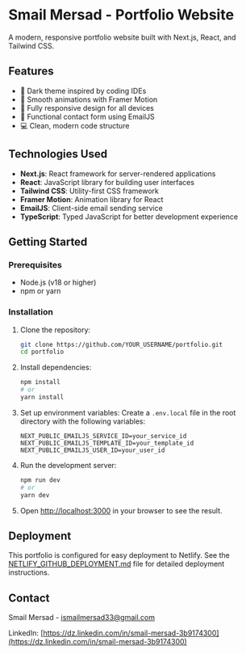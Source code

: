 # Smail Mersad - Portfolio Website

A modern, responsive portfolio website built with Next.js, React, and Tailwind CSS.

## Features

- 🌙 Dark theme inspired by coding IDEs
- 🚀 Smooth animations with Framer Motion
- 📱 Fully responsive design for all devices
- 📧 Functional contact form using EmailJS
- 💻 Clean, modern code structure

## Technologies Used

- **Next.js**: React framework for server-rendered applications
- **React**: JavaScript library for building user interfaces
- **Tailwind CSS**: Utility-first CSS framework
- **Framer Motion**: Animation library for React
- **EmailJS**: Client-side email sending service
- **TypeScript**: Typed JavaScript for better development experience

## Getting Started

### Prerequisites

- Node.js (v18 or higher)
- npm or yarn

### Installation

1. Clone the repository:
   ```bash
   git clone https://github.com/YOUR_USERNAME/portfolio.git
   cd portfolio
   ```

2. Install dependencies:
   ```bash
   npm install
   # or
   yarn install
   ```

3. Set up environment variables:
   Create a `.env.local` file in the root directory with the following variables:
   ```
   NEXT_PUBLIC_EMAILJS_SERVICE_ID=your_service_id
   NEXT_PUBLIC_EMAILJS_TEMPLATE_ID=your_template_id
   NEXT_PUBLIC_EMAILJS_USER_ID=your_user_id
   ```

4. Run the development server:
   ```bash
   npm run dev
   # or
   yarn dev
   ```

5. Open [http://localhost:3000](http://localhost:3000) in your browser to see the result.

## Deployment

This portfolio is configured for easy deployment to Netlify. See the [NETLIFY_GITHUB_DEPLOYMENT.md](NETLIFY_GITHUB_DEPLOYMENT.md) file for detailed deployment instructions.

## Contact

Smail Mersad - [ismailmersad33@gmail.com](mailto:ismailmersad33@gmail.com)

LinkedIn: [https://dz.linkedin.com/in/smail-mersad-3b9174300](https://dz.linkedin.com/in/smail-mersad-3b9174300)
